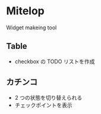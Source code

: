 # Mitelop

Widget makeing tool

## Table

- checkbox の TODO リストを作成

## カチンコ

- 2 つの状態を切り替えられる
- チェックポイントを表示
